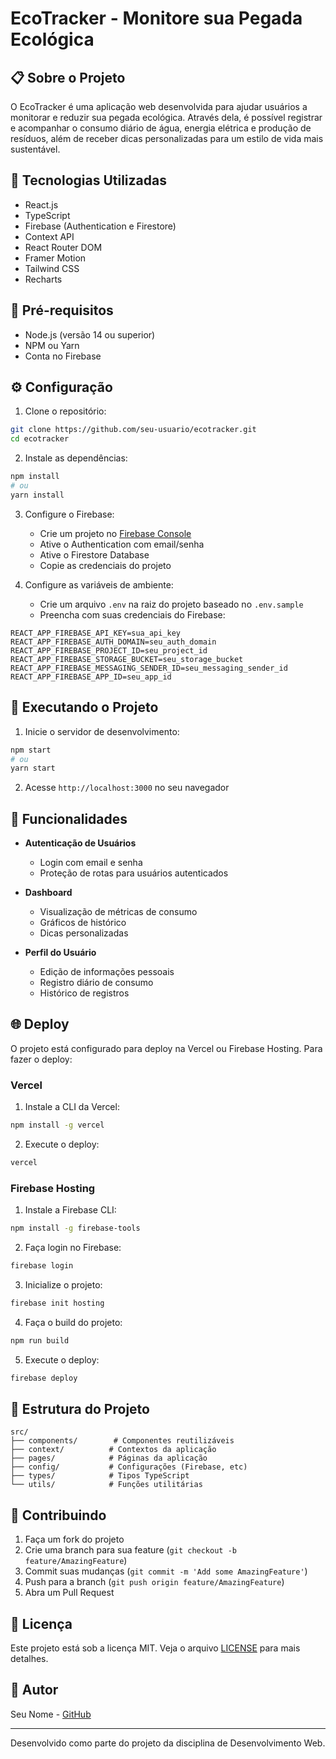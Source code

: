 # EcoTracker - Monitore sua Pegada Ecológica

## 📋 Sobre o Projeto

O EcoTracker é uma aplicação web desenvolvida para ajudar usuários a monitorar e reduzir sua pegada ecológica. Através dela, é possível registrar e acompanhar o consumo diário de água, energia elétrica e produção de resíduos, além de receber dicas personalizadas para um estilo de vida mais sustentável.

## 🚀 Tecnologias Utilizadas

- React.js
- TypeScript
- Firebase (Authentication e Firestore)
- Context API
- React Router DOM
- Framer Motion
- Tailwind CSS
- Recharts

## 🔧 Pré-requisitos

- Node.js (versão 14 ou superior)
- NPM ou Yarn
- Conta no Firebase

## ⚙️ Configuração

1. Clone o repositório:
```bash
git clone https://github.com/seu-usuario/ecotracker.git
cd ecotracker
```

2. Instale as dependências:
```bash
npm install
# ou
yarn install
```

3. Configure o Firebase:
   - Crie um projeto no [Firebase Console](https://console.firebase.google.com)
   - Ative o Authentication com email/senha
   - Ative o Firestore Database
   - Copie as credenciais do projeto

4. Configure as variáveis de ambiente:
   - Crie um arquivo `.env` na raiz do projeto baseado no `.env.sample`
   - Preencha com suas credenciais do Firebase:
```
REACT_APP_FIREBASE_API_KEY=sua_api_key
REACT_APP_FIREBASE_AUTH_DOMAIN=seu_auth_domain
REACT_APP_FIREBASE_PROJECT_ID=seu_project_id
REACT_APP_FIREBASE_STORAGE_BUCKET=seu_storage_bucket
REACT_APP_FIREBASE_MESSAGING_SENDER_ID=seu_messaging_sender_id
REACT_APP_FIREBASE_APP_ID=seu_app_id
```

## 🚀 Executando o Projeto

1. Inicie o servidor de desenvolvimento:
```bash
npm start
# ou
yarn start
```

2. Acesse `http://localhost:3000` no seu navegador

## 📱 Funcionalidades

- **Autenticação de Usuários**
  - Login com email e senha
  - Proteção de rotas para usuários autenticados

- **Dashboard**
  - Visualização de métricas de consumo
  - Gráficos de histórico
  - Dicas personalizadas

- **Perfil do Usuário**
  - Edição de informações pessoais
  - Registro diário de consumo
  - Histórico de registros

## 🌐 Deploy

O projeto está configurado para deploy na Vercel ou Firebase Hosting. Para fazer o deploy:

### Vercel
1. Instale a CLI da Vercel:
```bash
npm install -g vercel
```

2. Execute o deploy:
```bash
vercel
```

### Firebase Hosting
1. Instale a Firebase CLI:
```bash
npm install -g firebase-tools
```

2. Faça login no Firebase:
```bash
firebase login
```

3. Inicialize o projeto:
```bash
firebase init hosting
```

4. Faça o build do projeto:
```bash
npm run build
```

5. Execute o deploy:
```bash
firebase deploy
```

## 📝 Estrutura do Projeto

```
src/
├── components/        # Componentes reutilizáveis
├── context/          # Contextos da aplicação
├── pages/            # Páginas da aplicação
├── config/           # Configurações (Firebase, etc)
├── types/            # Tipos TypeScript
└── utils/            # Funções utilitárias
```

## 🤝 Contribuindo

1. Faça um fork do projeto
2. Crie uma branch para sua feature (`git checkout -b feature/AmazingFeature`)
3. Commit suas mudanças (`git commit -m 'Add some AmazingFeature'`)
4. Push para a branch (`git push origin feature/AmazingFeature`)
5. Abra um Pull Request

## 📄 Licença

Este projeto está sob a licença MIT. Veja o arquivo [LICENSE](LICENSE) para mais detalhes.

## 👥 Autor

Seu Nome - [GitHub](https://github.com/seu-usuario)

---

Desenvolvido como parte do projeto da disciplina de Desenvolvimento Web.